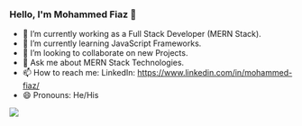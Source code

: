 ### Hello, I'm Mohammed Fiaz 👋

- 🔭 I’m currently working as a Full Stack Developer (MERN Stack).
- 🌱 I’m currently learning JavaScript Frameworks.
- 👯 I’m looking to collaborate on new Projects.
- 💬 Ask me about MERN Stack Technologies.
- 📫 How to reach me: LinkedIn: https://www.linkedin.com/in/mohammed-fiaz/
- 😄 Pronouns: He/His
<img src="https://github-readme-stats.vercel.app/api?username=Fiaz56&&show_icons=true&title_color=ffffff&icon_color=bb2acf&text_color=daf7dc&bg_color=151515">
